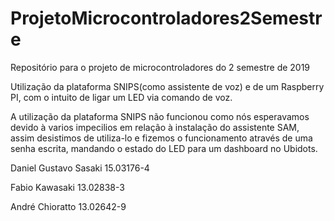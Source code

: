 # ProjetoMicrocontroladores2Semestre
Repositório para o projeto de microcontroladores do 2 semestre de 2019

Utilização da plataforma SNIPS(como assistente de voz) e de um Raspberry PI, com o intuito de ligar um LED via comando de voz.

A utilização da plataforma SNIPS não funcionou como nós esperavamos devido à varios impecilios em relação à instalação do assistente SAM, assim desistimos de utiliza-lo e fizemos o funcionamento através de uma senha escrita, mandando o estado do LED para um dashboard no Ubidots.




Daniel Gustavo Sasaki   15.03176-4


Fabio Kawasaki 13.02838-3


André Chioratto 13.02642-9
